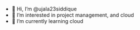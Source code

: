 - 👋 Hi, I’m @ujala23siddique
- 👀 I’m interested in project management, and cloud 
- 🌱 I’m currently learning cloud
